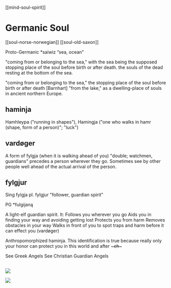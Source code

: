 [[mind-soul-spirit]]

# Germanic Soul
[[soul-norse-norwegian]]
[[soul-old-saxon]]


Proto-Germanic
*saiwiz
“sea, ocean”

"coming from or belonging to the sea," with the sea being the supposed stopping place of the soul before birth or after death.
the souls of the dead resting at the bottom of the sea.

 "coming from or belonging to the sea," 
the stopping place of the soul before birth or after death [Barnhart]
"from the lake," as a dwelling-place of souls in ancient northern Europe.







## haminja
Hamhleypa ("running in shapes"), Hamingja ("one who walks in hamr (shape, form of a person)"; "luck")




## vardøger
A form of fylgja (when it is walking ahead of you)
"double; watchmen, guardians" precedes a person wherever they go. Sometimes see by other people well ahead of the actual arrival of the person.

## fylgjur
Sing fylgja pl. fylgjur
"follower, guardian spirit"

PG *fulgijaną

A light-elf guardian spirit.
It:
	Follows you wherever you go
	Aids you in finding your way and avoiding getting lost
	Protects you from harm
	Removes obstacles in your way
	Walks in front of you to spot traps and harm before it can effect you (vardøger)
	
Anthropomorphized haminja. This identification is true because really only your honor can protect you in this world and after ~~~~~eh~~~~~

See Greek Angels
See Christian Guardian Angels


## 


![](a/c-tolley2009p177.png)

![](a/germanic-soul.png)